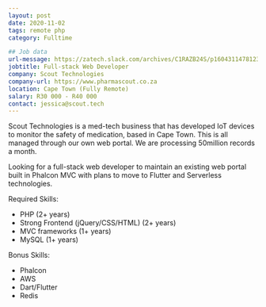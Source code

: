 ```yaml
---
layout: post
date: 2020-11-02
tags: remote php
category: Fulltime

## Job data
url-message: https://zatech.slack.com/archives/C1RAZB24S/p1604311478123500
jobtitle: Full-stack Web Developer
company: Scout Technologies
company-url: https://www.pharmascout.co.za
location: Cape Town (Fully Remote)
salary: R30 000 - R40 000
contact: jessica@scout.tech
---
```


Scout Technologies is a med-tech business that has developed IoT devices to monitor the safety of medication, based in Cape Town. This is all managed through our own web portal. We are processing 50million records a month.

Looking for a full-stack web developer to maintain an existing web portal built in Phalcon MVC with plans to move to Flutter and Serverless technologies.

Required Skills:

- PHP (2+ years)
- Strong Frontend (jQuery/CSS/HTML) (2+ years)
- MVC frameworks (1+ years)
- MySQL (1+ years)

Bonus Skills:

- Phalcon
- AWS
- Dart/Flutter
- Redis
